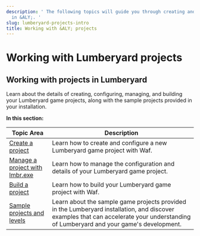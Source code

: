 ```yaml
---
description: ' The following topics will guide you through creating and managing projects
  in &ALY;. '
slug: lumberyard-projects-intro
title: Working with &ALY; projects
---
```

# Working with Lumberyard projects<a name="lumberyard-projects-intro"></a>

## Working with projects in Lumberyard<a name="ly-projects-intro"></a>

Learn about the details of creating, configuring, managing, and building your Lumberyard game projects, along with the sample projects provided in your installation\.


**In this section:**  

| Topic Area | Description | 
| --- | --- | 
| [Create a project](/docs/userguide/configurator/intro.md) | Learn how to create and configure a new Lumberyard game project with Waf\. | 
| [Manage a project with lmbr\.exe](lmbr-exe.md) | Learn how to manage the configuration and details of your Lumberyard game project\. | 
| [Build a project](game-build-intro.md) | Learn how to build your Lumberyard game project with Waf\. | 
| [Sample projects and levels](/docs/userguide/samples/projects/s-levels-intro.md) | Learn about the sample game projects provided in the Lumberyard installation, and discover examples that can accelerate your understanding of Lumberyard and your game's development\. | 